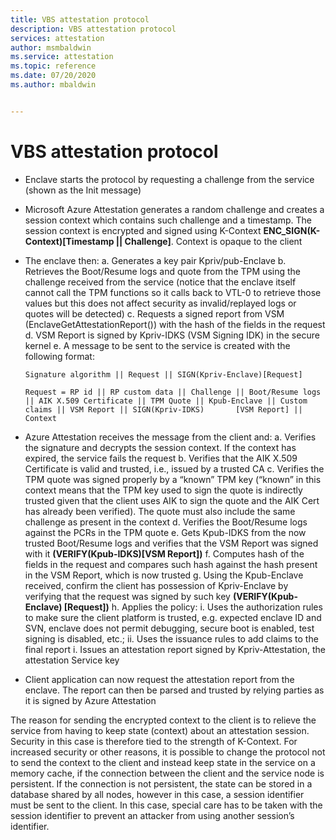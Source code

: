 ```yaml
---
title: VBS attestation protocol 
description: VBS attestation protocol 
services: attestation
author: msmbaldwin
ms.service: attestation
ms.topic: reference
ms.date: 07/20/2020
ms.author: mbaldwin


---
```


# VBS attestation protocol 

- Enclave starts the protocol by requesting a challenge from the service (shown as the Init message)
- Microsoft Azure Attestation generates a random challenge and creates a session context which contains such challenge and a timestamp. The session context is encrypted and       signed using K-Context **ENC_SIGN(K-Context)[Timestamp || Challenge]**.  Context is opaque to the client
- The enclave then:
    a.	Generates a key pair Kpriv/pub-Enclave
    b.	Retrieves the Boot/Resume logs and quote from the TPM using the challenge received from the service (notice that the enclave itself cannot call the TPM functions so it           calls back to VTL-0 to retrieve those values but this does not affect security as invalid/replayed logs or quotes will be detected)
    c.	Requests a signed report from VSM (EnclaveGetAttestationReport()) with the hash of the fields in the request
    d.	VSM Report is signed by Kpriv-IDKS (VSM Signing IDK) in the secure kernel
    e.	A message to be sent to the service is created with the following format:

    ```
    Signature algorithm || Request || SIGN(Kpriv-Enclave)[Request]

    Request = RP id || RP custom data || Challenge || Boot/Resume logs || AIK X.509 Certificate || TPM Quote || Kpub-Enclave || Custom claims || VSM Report || SIGN(Kpriv-IDKS)       [VSM Report] || Context

    ```

- Azure Attestation receives the message from the client and:
    a.	Verifies the signature and decrypts the session context. If the context has expired, the service fails the request
    b.	Verifies that the AIK X.509 Certificate is valid and trusted, i.e., issued by a trusted CA
    c.	Verifies the TPM quote was signed properly by a “known” TPM key (“known” in this context means that the TPM key used to sign the quote is indirectly trusted given that           the client uses AIK to sign the quote and the AIK Cert has already been verified). The quote must also include the same challenge as present in the context
    d.	Verifies the Boot/Resume logs against the PCRs in the TPM quote
    e.	Gets Kpub-IDKS from the now trusted Boot/Resume logs and verifies that the VSM Report was signed with it **(VERIFY(Kpub-IDKS)[VSM Report])**
    f.	Computes hash of the fields in the request and compares such hash against the hash present in the VSM Report, which is now trusted
    g.	Using the Kpub-Enclave received, confirm the client has possession of Kpriv-Enclave by verifying that the request was signed by such key **(VERIFY(Kpub-Enclave)                   [Request])**
    h.	Applies the policy:
        i.	Uses the authorization rules to make sure the client platform is trusted, e.g. expected enclave ID and SVN, enclave does not permit debugging, secure boot is                     enabled, test signing is disabled, etc.;
        ii.	Uses the issuance rules to add claims to the final report
    i.	Issues an attestation report signed by Kpriv-Attestation, the attestation Service key
- Client application can now request the attestation report from the enclave. The report can then be parsed and trusted by relying parties as it is signed by Azure Attestation       

The reason for sending the encrypted context to the client is to relieve the service from having to keep state (context) about an attestation session. Security in this case is therefore tied to the strength of K-Context. For increased security or other reasons, it is possible to change the protocol not to send the context to the client and instead keep state in the service on a memory cache, if the connection between the client and the service node is persistent. If the connection is not persistent, the state can be stored in a database shared by all nodes, however in this case, a session identifier must be sent to the client. In this case, special care has to be taken with the session identifier to prevent an attacker from using another session’s identifier.
